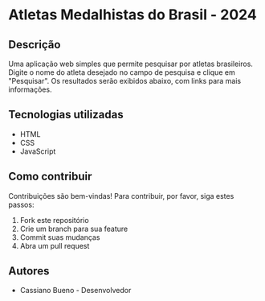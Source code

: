 # Atletas Medalhistas do Brasil - 2024

## Descrição
Uma aplicação web simples que permite pesquisar por atletas brasileiros. Digite o nome do atleta desejado no campo de pesquisa e clique em "Pesquisar". Os resultados serão exibidos abaixo, com links para mais informações.

## Tecnologias utilizadas
* HTML
* CSS
* JavaScript

## Como contribuir
Contribuições são bem-vindas! Para contribuir, por favor, siga estes passos:
1. Fork este repositório
2. Crie um branch para sua feature
3. Commit suas mudanças
4. Abra um pull request

## Autores
* Cassiano Bueno - Desenvolvedor
